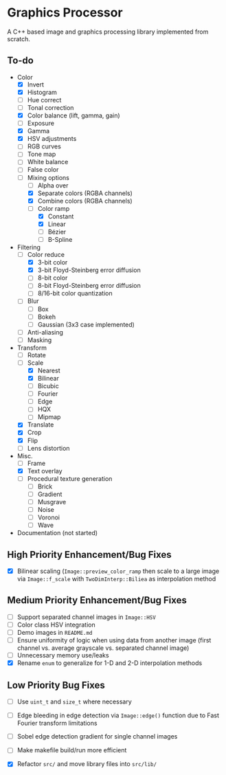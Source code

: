 # Graphics Processor
A C++ based image and graphics processing library implemented from scratch.

## To-do
- Color
    - [x] Invert
    - [x] Histogram
    - [ ] Hue correct
    - [ ] Tonal correction
    - [x] Color balance (lift, gamma, gain)
    - [ ] Exposure
    - [x] Gamma
    - [x] HSV adjustments
    - [ ] RGB curves
    - [ ] Tone map
    - [ ] White balance
    - [ ] False color
    - [ ] Mixing options
        - [ ] Alpha over
        - [x] Separate colors (RGBA channels)
        - [x] Combine colors (RGBA channels)
        - [ ] Color ramp
            - [x] Constant
            - [x] Linear
            - [ ] Bézier
            - [ ] B-Spline
- Filtering
    - [ ] Color reduce
        - [x] 3-bit color
        - [x] 3-bit Floyd-Steinberg error diffusion
        - [ ] 8-bit color
        - [ ] 8-bit Floyd-Steinberg error diffusion
        - [ ] 8/16-bit color quantization
    - [ ] Blur
        - [ ] Box
        - [ ] Bokeh
        - [ ] Gaussian (3x3 case implemented)
    - [ ] Anti-aliasing
    - [ ] Masking
- Transform
    - [ ] Rotate
    - [ ] Scale
        - [x] Nearest
        - [x] Bilinear
        - [ ] Bicubic
        - [ ] Fourier
        - [ ] Edge
        - [ ] HQX
        - [ ] Mipmap
    - [x] Translate
    - [x] Crop
    - [x] Flip
    - [ ] Lens distortion
- Misc.
    - [ ] Frame
    - [x] Text overlay
    - [ ] Procedural texture generation
        - [ ] Brick
        - [ ] Gradient
        - [ ] Musgrave
        - [ ] Noise
        - [ ] Voronoi
        - [ ] Wave
- Documentation (not started)

## High Priority Enhancement/Bug Fixes
- [x] Bilinear scaling (`Image::preview_color_ramp` then scale to a large image via `Image::f_scale` with `TwoDimInterp::Biliea` as interpolation method

## Medium Priority Enhancement/Bug Fixes
- [ ] Support separated channel images in `Image::HSV`
- [ ] Color class HSV integration
- [ ] Demo images in `README.md`
- [ ] Ensure uniformity of logic when using data from another image (first channel vs. average grayscale vs. separated channel image)
- [ ] Unnecessary memory use/leaks
- [x] Rename `enum` to generalize for 1-D and 2-D interpolation methods

## Low Priority Bug Fixes
- [ ] Use `uint_t` and `size_t` where necessary
- [ ] Edge bleeding in edge detection via `Image::edge()` function due to Fast Fourier transform limitations
- [ ] Sobel edge detection gradient for single channel images
- [ ] Make makefile build/run more efficient
- [x] Refactor `src/` and move library files into `src/lib/`

